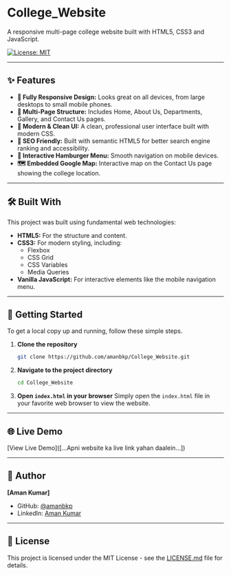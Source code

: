 # College_Website
A responsive multi-page college website built with HTML5, CSS3 and JavaScript.

[![License: MIT](https://img.shields.io/badge/License-MIT-yellow.svg)](https://opensource.org/licenses/MIT)


---

## ✨ Features

-   **📱 Fully Responsive Design:** Looks great on all devices, from large desktops to small mobile phones.
-   **📂 Multi-Page Structure:** Includes Home, About Us, Departments, Gallery, and Contact Us pages.
-   **🎨 Modern & Clean UI:** A clean, professional user interface built with modern CSS.
-   **🚀 SEO Friendly:** Built with semantic HTML5 for better search engine ranking and accessibility.
-   **🍔 Interactive Hamburger Menu:** Smooth navigation on mobile devices.
-   **🗺️ Embedded Google Map:** Interactive map on the Contact Us page showing the college location.

---

## 🛠️ Built With

This project was built using fundamental web technologies:

-   **HTML5:** For the structure and content.
-   **CSS3:** For modern styling, including:
    -   Flexbox
    -   CSS Grid
    -   CSS Variables
    -   Media Queries
-   **Vanilla JavaScript:** For interactive elements like the mobile navigation menu.

---

## 🚀 Getting Started

To get a local copy up and running, follow these simple steps.

1.  **Clone the repository**
    ```sh
    git clone https://github.com/amanbkp/College_Website.git
    ```
2.  **Navigate to the project directory**
    ```sh
    cd College_Website
    ```
3.  **Open `index.html` in your browser**
    Simply open the `index.html` file in your favorite web browser to view the website.

---

## 🌐 Live Demo


[View Live Demo]([...Apni website ka live link yahan daalein...])

---

## 👤 Author

**[Aman Kumar]**

-   GitHub: [@amanbkp](https://github.com/amanbkp)
-   LinkedIn: [Aman Kumar]([https://www.linkedin.com/in/amankumarydv/)

---

## 📜 License

This project is licensed under the MIT License - see the [LICENSE.md](LICENSE.md) file for details.

